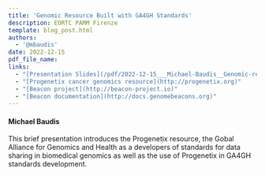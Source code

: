 ```yaml
---
title: 'Genomic Resource Built with GA4GH Standards'
description: EORTC PAMM Firenze
template: blog_post.html 
authors:
  - '@mbaudis'
date: 2022-12-15
pdf_file_name:
links:
  - "[Presentation Slides](/pdf/2022-12-15___Michael-Baudis__Genomic-resource-built-with-GA4GH-standards__EORTC-PAMM-Firenze.key)"
  - "[Progenetix cancer genomics resource](http://progenetix.org)"
  - "[Beacon project](http://beacon-project.io)"
  - "[Beacon documentation](http://docs.genomebeacons.org)"
---
```


#### Michael Baudis

This brief presentation introduces the Progenetix resource, the Gobal Alliance for
Genomics and Health as a developers of standards for data sharing in biomedical genomics
as well as the use of Progenetix in GA4GH standards development.